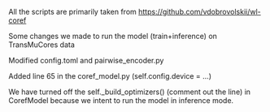 
All the scripts are primarily taken from https://github.com/vdobrovolskii/wl-coref

Some changes we made to run the model (train+inference) on TransMuCores data

Modified config.toml and pairwise_encoder.py

Added line 65 in the coref_model.py (self.config.device = ...)

We have turned off the self._build_optimizers() (comment out the line) in CorefModel because we intent to run the model in inference mode.

